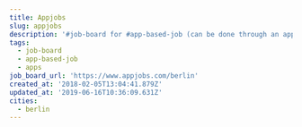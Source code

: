 ```yaml
---
title: Appjobs
slug: appjobs
description: '#job-board for #app-based-job (can be done through an app?) #apps'
tags:
  - job-board
  - app-based-job
  - apps
job_board_url: 'https://www.appjobs.com/berlin'
created_at: '2018-02-05T13:04:41.879Z'
updated_at: '2019-06-16T10:36:09.631Z'
cities:
  - berlin
---
```


